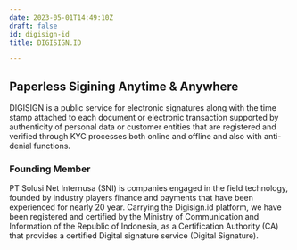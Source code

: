 ```yaml
---
date: 2023-05-01T14:49:10Z
draft: false
id: digisign-id
title: DIGISIGN.ID

---
```


## Paperless Sigining Anytime & Anywhere

DIGISIGN is a public service for electronic signatures along with the time stamp attached to each document or electronic transaction supported by authenticity of personal data or customer entities that are registered and verified through KYC processes both online and offline and also with anti-denial functions.

### Founding Member

PT Solusi Net Internusa (SNI) is companies engaged in the field technology, founded by industry players finance and payments that have been experienced for nearly 20 year. Carrying the Digisign.id platform, we have been registered and certified by the Ministry of Communication and Information of the Republic of Indonesia, as a Certification Authority (CA) that provides a certified Digital signature service (Digital Signature).
